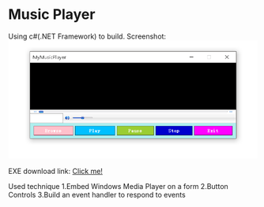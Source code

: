 # Music Player
Using c#(.NET Framework) to build.
Screenshot:
![alt text](https://github.com/OrangeYi/MyMusicPlayer/raw/master/MyMusicPlayer/screenshoot.png "INTERFACE")

EXE download link:
[Click me!](https://github.com/OrangeYi/MyMusicPlayer/raw/master/MyMusicPlayer/bin/Debug/MyMusicPlayer.exe)

Used technique
1.Embed Windows Media Player on a form
2.Button Controls
3.Build an event handler to respond to events
